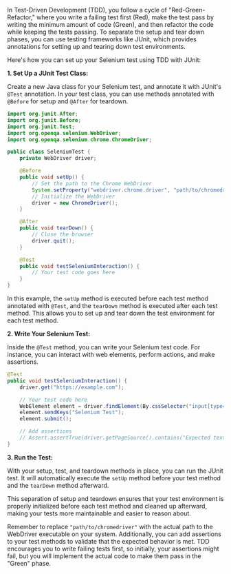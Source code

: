 In Test-Driven Development (TDD), you follow a cycle of "Red-Green-Refactor," where you write a failing test first (Red), make the test pass by writing the minimum amount of code (Green), and then refactor the code while keeping the tests passing. To separate the setup and tear down phases, you can use testing frameworks like JUnit, which provides annotations for setting up and tearing down test environments.

Here's how you can set up your Selenium test using TDD with JUnit:

**1. Set Up a JUnit Test Class:**

Create a new Java class for your Selenium test, and annotate it with JUnit's `@Test` annotation. In your test class, you can use methods annotated with `@Before` for setup and `@After` for teardown.

```java
import org.junit.After;
import org.junit.Before;
import org.junit.Test;
import org.openqa.selenium.WebDriver;
import org.openqa.selenium.chrome.ChromeDriver;

public class SeleniumTest {
    private WebDriver driver;

    @Before
    public void setUp() {
        // Set the path to the Chrome WebDriver
        System.setProperty("webdriver.chrome.driver", "path/to/chromedriver");
        // Initialize the WebDriver
        driver = new ChromeDriver();
    }

    @After
    public void tearDown() {
        // Close the browser
        driver.quit();
    }

    @Test
    public void testSeleniumInteraction() {
        // Your test code goes here
    }
}
```

In this example, the `setUp` method is executed before each test method annotated with `@Test`, and the `tearDown` method is executed after each test method. This allows you to set up and tear down the test environment for each test method.

**2. Write Your Selenium Test:**

Inside the `@Test` method, you can write your Selenium test code. For instance, you can interact with web elements, perform actions, and make assertions.

```java
@Test
public void testSeleniumInteraction() {
    driver.get("https://example.com");

    // Your test code here
    WebElement element = driver.findElement(By.cssSelector("input[type='text']"));
    element.sendKeys("Selenium Test");
    element.submit();

    // Add assertions
    // Assert.assertTrue(driver.getPageSource().contains("Expected text"));
}
```

**3. Run the Test:**

With your setup, test, and teardown methods in place, you can run the JUnit test. It will automatically execute the `setUp` method before your test method and the `tearDown` method afterward.

This separation of setup and teardown ensures that your test environment is properly initialized before each test method and cleaned up afterward, making your tests more maintainable and easier to reason about.

Remember to replace `"path/to/chromedriver"` with the actual path to the WebDriver executable on your system. Additionally, you can add assertions to your test methods to validate that the expected behavior is met. TDD encourages you to write failing tests first, so initially, your assertions might fail, but you will implement the actual code to make them pass in the "Green" phase.
